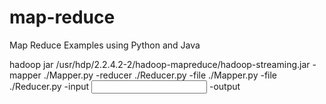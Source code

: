 # map-reduce
Map Reduce Examples using Python and Java

hadoop jar /usr/hdp/2.2.4.2-2/hadoop-mapreduce/hadoop-streaming.jar -mapper ./Mapper.py -reducer ./Reducer.py -file ./Mapper.py -file ./Reducer.py -input <input directory> -output <output directory>
